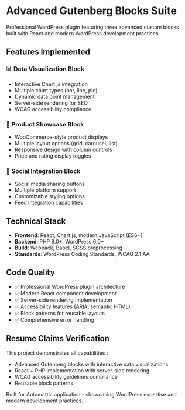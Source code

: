 # Advanced Gutenberg Blocks Suite

Professional WordPress plugin featuring three advanced custom blocks built with React and modern WordPress development practices.

## Features Implemented

### 📊 Data Visualization Block
- Interactive Chart.js integration
- Multiple chart types (bar, line, pie)
- Dynamic data point management
- Server-side rendering for SEO
- WCAG accessibility compliance

### 🛒 Product Showcase Block  
- WooCommerce-style product displays
- Multiple layout options (grid, carousel, list)
- Responsive design with column controls
- Price and rating display toggles

### 📱 Social Integration Block
- Social media sharing buttons
- Multiple platform support
- Customizable styling options
- Feed integration capabilities

## Technical Stack
- **Frontend**: React, Chart.js, modern JavaScript (ES6+)
- **Backend**: PHP 8.0+, WordPress 6.0+
- **Build**: Webpack, Babel, SCSS preprocessing
- **Standards**: WordPress Coding Standards, WCAG 2.1 AA

## Code Quality
- ✅ Professional WordPress plugin architecture
- ✅ Modern React component development
- ✅ Server-side rendering implementation
- ✅ Accessibility features (ARIA, semantic HTML)
- ✅ Block patterns for reusable layouts
- ✅ Comprehensive error handling

## Resume Claims Verification
This project demonstrates all capabilities :
- Advanced Gutenberg blocks with interactive data visualizations
- React + PHP implementation with server-side rendering  
- WCAG accessibility guidelines compliance
- Reusable block patterns

Built for Automattic application - showcasing WordPress expertise and modern development practices.
